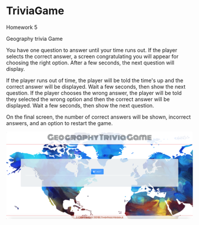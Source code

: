 # TriviaGame
Homework 5

Geography trivia Game

You have one question to answer until your time runs out.
If the player selects the correct answer, a screen congratulating you will appear for choosing the right option. 
After a few seconds, the next question will display.

If the player runs out of time, the player will be told the time's up and the correct answer will be displayed.
Wait a few seconds, then show the next question.
If the player chooses the wrong answer, the player will be told they selected the wrong option and then the correct answer will be displayed. Wait a few seconds, then show the next question.

On the final screen, the number of correct answers will be shown, incorrect answers, and an option to restart the game.

 ![Image of Webpage](/assets/images/pageScreenshot.png "Game Page")
